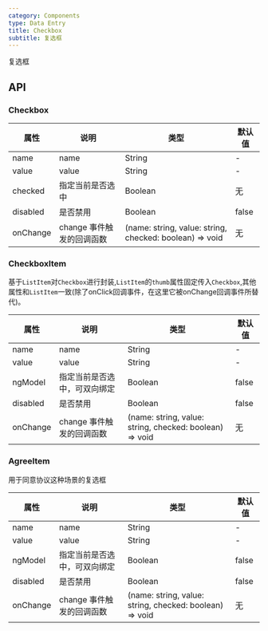 ```yaml
---
category: Components
type: Data Entry
title: Checkbox
subtitle: 复选框
---
```


复选框

## API

### Checkbox

| 属性     | 说明                      | 类型                                                    | 默认值 |
| -------- | ------------------------- | ------------------------------------------------------- | ------ |
| name     | name                      | String                                                  | -      |
| value    | value                     | String                                                  | -      |
| checked  | 指定当前是否选中          | Boolean                                                 | 无     |
| disabled | 是否禁用                  | Boolean                                                 | false  |
| onChange | change 事件触发的回调函数 | (name: string, value: string, checked: boolean) => void | 无     |

### CheckboxItem

基于`ListItem`对`Checkbox`进行封装,`ListItem`的`thumb`属性固定传入`Checkbox`,其他属性和`ListItem`一致(除了onClick回调事件，在这里它被onChange回调事件所替代)。

| 属性     | 说明                         | 类型                                                    | 默认值 |
| -------- | ---------------------------- | ------------------------------------------------------- | ------ |
| name     | name                         | String                                                  | -      |
| value    | value                        | String                                                  | -      |
| ngModel  | 指定当前是否选中，可双向绑定 | Boolean                                                 | false  |
| disabled | 是否禁用                     | Boolean                                                 | false  |
| onChange | change 事件触发的回调函数    | (name: string, value: string, checked: boolean) => void | 无     |

### AgreeItem

用于同意协议这种场景的复选框

| 属性     | 说明                         | 类型                                                    | 默认值 |
| -------- | ---------------------------- | ------------------------------------------------------- | ------ |
| name     | name                         | String                                                  | -      |
| value    | value                        | String                                                  | -      |
| ngModel  | 指定当前是否选中，可双向绑定 | Boolean                                                 | false  |
| disabled | 是否禁用                     | Boolean                                                 | false  |
| onChange | change 事件触发的回调函数    | (name: string, value: string, checked: boolean) => void | 无     |
